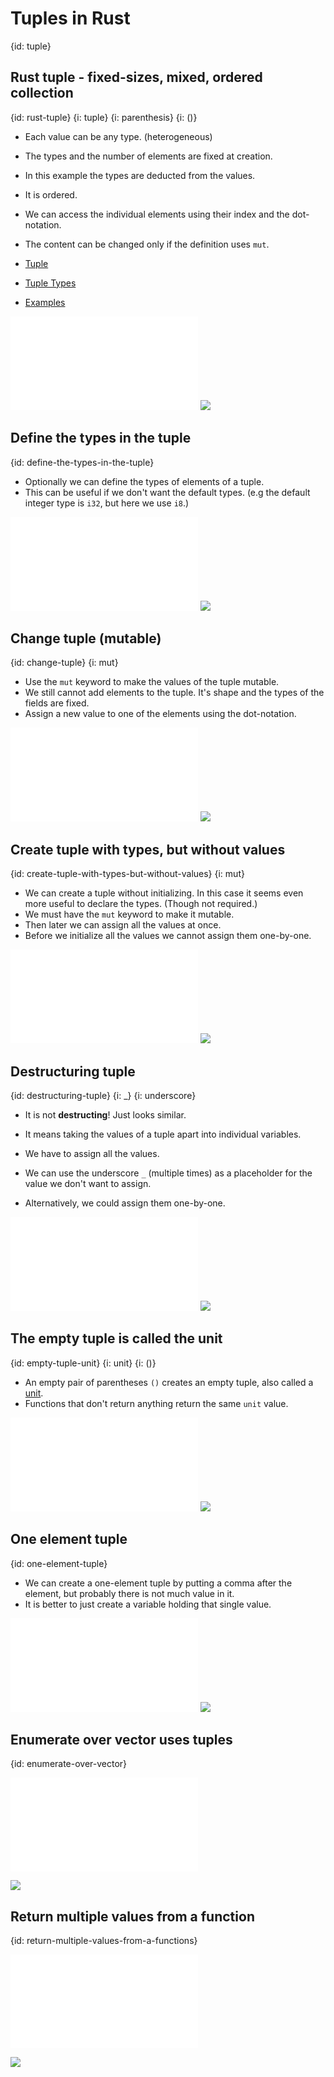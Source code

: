 # Tuples in Rust
{id: tuple}

## Rust tuple - fixed-sizes, mixed, ordered collection
{id: rust-tuple}
{i: tuple}
{i: parenthesis}
{i: ()}

* Each value can be any type. (heterogeneous)
* The types and the number of elements are fixed at creation.
* In this example the types are deducted from the values.
* It is ordered.
* We can access the individual elements using their index and the dot-notation.

* The content can be changed only if the definition uses `mut`.
* [Tuple](https://doc.rust-lang.org/std/primitive.tuple.html)
* [Tuple Types](https://doc.rust-lang.org/reference/types/tuple.html)
* [Examples](https://doc.rust-lang.org/rust-by-example/primitives/tuples.html)

![](examples/tuples/create-tuple/src/main.rs)
![](examples/tuples/create-tuple/out.out)

## Define the types in the tuple
{id: define-the-types-in-the-tuple}

* Optionally we can define the types of elements of a tuple.
* This can be useful if we don't want the default types. (e.g the default integer type is `i32`, but here we use `i8`.)

![](examples/tuples/define-types/src/main.rs)
![](examples/tuples/define-types/out.out)

## Change tuple (mutable)
{id: change-tuple}
{i: mut}

* Use the `mut` keyword to make the values of the tuple mutable.
* We still cannot add elements to the tuple. It's shape and the types of the fields are fixed.
* Assign a new value to one of the elements using the dot-notation.

![](examples/tuples/change-tuple/src/main.rs)
![](examples/tuples/change-tuple/out.out)

## Create tuple with types, but without values
{id: create-tuple-with-types-but-without-values}
{i: mut}

* We can create a tuple without initializing. In this case it seems even more useful to declare the types. (Though not required.)
* We must have the `mut` keyword to make it mutable.
* Then later we can assign all the values at once.
* Before we initialize all the values we cannot assign them one-by-one.

![](examples/tuples/create-tuple-without-values/src/main.rs)
![](examples/tuples/create-tuple-without-values/out.out)


## Destructuring tuple
{id: destructuring-tuple}
{i: _}
{i: underscore}

* It is not **destructing**! Just looks similar.
* It means taking the values of a tuple apart into individual variables.
* We have to assign all the values.
* We can use the underscore `_` (multiple times) as a placeholder for the value we don't want to assign.

* Alternatively, we could assign them one-by-one.

![](examples/tuples/destructuring-tuple/src/main.rs)
![](examples/tuples/destructuring-tuple/out.out)

## The empty tuple is called the unit
{id: empty-tuple-unit}
{i: unit}
{i: ()}

* An empty pair of parentheses `()` creates an empty tuple, also called a [unit](https://doc.rust-lang.org/std/primitive.unit.html).
* Functions that don't return anything return the same `unit` value.

![](examples/tuples/empty/src/main.rs)
![](examples/tuples/empty/out.out)

## One element tuple
{id: one-element-tuple}

* We can create a one-element tuple by putting a comma after the element, but probably there is not much value in it.
* It is better to just create a variable holding that single value.

![](examples/tuples/one-element/src/main.rs)
![](examples/tuples/one-element/out.out)

## Enumerate over vector uses tuples
{id: enumerate-over-vector}

![](examples/tuples/enumerate-vector/src/main.rs)

![](examples/tuples/enumerate-vector/out.out)


## Return multiple values from a function
{id: return-multiple-values-from-a-functions}

![](examples/tuples/return-multiple-values/src/main.rs)

![](examples/tuples/return-multiple-values/out.out)

